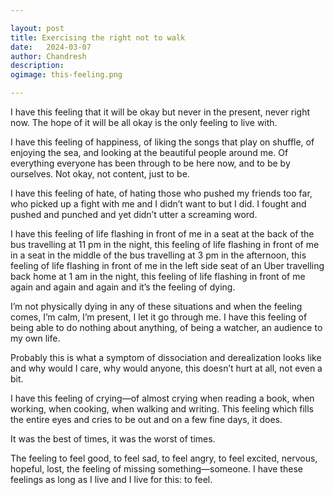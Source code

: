 ```yaml
---

layout: post
title: Exercising the right not to walk
date:	2024-03-07
author:	Chandresh
description:
ogimage: this-feeling.png

---
```


I have this feeling that it will be okay but never in the present, never right now. The hope of it will be all okay is the only feeling to live with.

I have this feeling of happiness, of liking the songs that play on shuffle, of enjoying the sea, and looking at the beautiful people around me. Of everything everyone has been through to be here now, and to be by ourselves. Not okay, not content, just to be.

I have this feeling of hate, of hating those who pushed my friends too far, who picked up a fight with me and I didn’t want to but I did. I fought and pushed and punched and yet didn’t utter a screaming word.

I have this feeling of life flashing in front of me in a seat at the back of the bus travelling at 11 pm in the night, this feeling of life flashing in front of me in a seat in the middle of the bus travelling at 3 pm in the afternoon, this feeling of life flashing in front of me in the left side seat of an Uber travelling back home at 1 am in the night, this feeling of life flashing in front of me again and again and again and it’s the feeling of dying.

I’m not physically dying in any of these situations and when the feeling comes, I’m calm, I’m present, I let it go through me. I have this feeling of being able to do nothing about anything, of being a watcher, an audience to my own life.

Probably this is what a symptom of dissociation and derealization looks like and why would I care, why would anyone, this doesn’t hurt at all, not even a bit.

I have this feeling of crying—of almost crying when reading a book, when working, when cooking, when walking and writing. This feeling which fills the entire eyes and cries to be out and on a few fine days, it does.

It was the best of times, it was the worst of times.

The feeling to feel good, to feel sad, to feel angry, to feel excited, nervous, hopeful, lost, the feeling of missing something—someone. I have these feelings as long as I live and I live for this: to feel.
